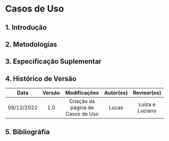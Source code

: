 # Casos de Uso

## 1. Introdução

## 2. Metodologias

## 3. Especificação Suplementar

## 4. Histórico de Versão

|    Data    | Versão |                          Modificações                           |    Autor(es)     | Revisor(es) |
| :--------: | :----: | :-------------------------------------------------------------: | :--------------: | :---------: |
| 08/12/2022 |  1.0   |                    Criação da página de Casos de Uso                 | Lucas |   Luiza e Luciano    |

## 5. Bibliográfia